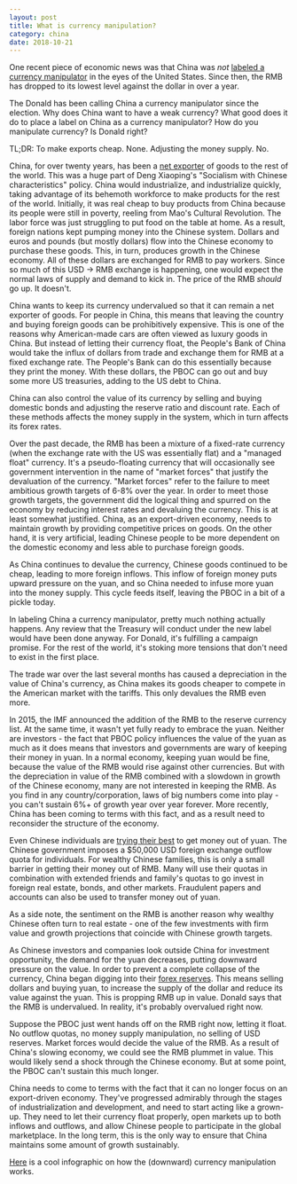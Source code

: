 ```yaml
---
layout: post
title: What is currency manipulation?
category: china 
date: 2018-10-21
---
```


One recent piece of economic news was that China was *not* [labeled a currency manipulator](https://www.nytimes.com/2018/10/17/business/china-currency-manipulation.html) in the eyes of the United States. Since then, the RMB has dropped to its lowest level against the dollar in over a year.

The Donald has been calling China a currency manipulator since the election. Why does China want to have a weak currency? What good does it do to place a label on China as a currency manipulator? How do you manipulate currency? Is Donald right? 

TL;DR: To make exports cheap. None. Adjusting the money supply. No.

China, for over twenty years, has been a [net exporter](https://data.worldbank.org/indicator/BN.GSR.GNFS.CD?locations=CN&view=chart) of goods to the rest of the world. This was a huge part of Deng Xiaoping's "Socialism with Chinese characteristics" policy. China would industrialize, and industrialize quickly, taking advantage of its behemoth workforce to make products for the rest of the world. Initially, it was real cheap to buy products from China because its people were still in poverty, reeling from Mao's Cultural Revolution. The labor force was just struggling to put food on the table at home. As a result, foreign nations kept pumping money into the Chinese system. Dollars and euros and pounds (but mostly dollars) flow into the Chinese economy to purchase these goods. This, in turn, produces growth in the Chinese economy. All of these dollars are exchanged for RMB to pay workers. Since so much of this USD -> RMB exchange is happening, one would expect the normal laws of supply and demand to kick in. The price of the RMB *should* go up. It doesn't.

China wants to keep its currency undervalued so that it can remain a net exporter of goods. For people in China, this means that leaving the country and buying foreign goods can be prohibitively expensive. This is one of the reasons why American-made cars are often viewed as luxury goods in China. But instead of letting their currency float, the People's Bank of China would take the influx of dollars from trade and exchange them for RMB at a fixed exchange rate. The People's Bank can do this essentially because they print the money. With these dollars, the PBOC can go out and buy some more US treasuries, adding to the US debt to China.

China can also control the value of its currency by selling and buying domestic bonds and adjusting the reserve ratio and discount rate. Each of these methods affects the money supply in the system, which in turn affects its forex rates.

Over the past decade, the RMB has been a mixture of a fixed-rate currency (when the exchange rate with the US was essentially flat) and a "managed float" currency. It's a pseudo-floating currency that will occasionally see government intervention in the name of "market forces" that justify the devaluation of the currency. "Market forces" refer to the failure to meet ambitious growth targets of 6-8% over the year. In order to meet those growth targets, the government did the logical thing and spurred on the economy by reducing interest rates and devaluing the currency. This is at least somewhat justified. China, as an export-driven economy, needs to maintain growth by providing competitive prices on goods. On the other hand, it is very artificial, leading Chinese people to be more dependent on the domestic economy and less able to purchase foreign goods.

As China continues to devalue the currency, Chinese goods continued to be cheap, leading to more foreign inflows. This inflow of foreign money puts upward pressure on the yuan, and so China needed to infuse more yuan into the money supply. This cycle feeds itself, leaving the PBOC in a bit of a pickle today.

In labeling China a currency manipulator, pretty much nothing actually happens. Any review that the Treasury will conduct under the new label would have been done anyway. For Donald, it's fulfilling a campaign promise. For the rest of the world, it's stoking more tensions that don't need to exist in the first place.

The trade war over the last several months has caused a depreciation in the value of China's currency, as China makes its goods cheaper to compete in the American market with the tariffs. This only devalues the RMB even more.

In 2015, the IMF announced the addition of the RMB to the reserve currency list. At the same time, it wasn't yet fully ready to embrace the yuan. Neither are investors - the fact that PBOC policy influences the value of the yuan as much as it does means that investors and governments are wary of keeping their money in yuan. In a normal economy, keeping yuan would be fine, because the value of the RMB would rise against other currencies. But with the depreciation in value of the RMB combined with a slowdown in growth of the Chinese economy, many are not interested in keeping the RMB. As you find in any country/corporation, laws of big numbers come into play - you can't sustain 6%+ of growth year over year forever. More recently, China has been coming to terms with this fact, and as a result need to reconsider the structure of the economy.

Even Chinese individuals are [trying their best](https://www.scmp.com/news/china/economy/article/2096032/chinas-watchdog-tracks-underground-cash-trail) to get money out of yuan. The Chinese government imposes a $50,000 USD foreign exchange outflow quota for individuals. For wealthy Chinese families, this is only a small barrier in getting their money out of RMB. Many will use their quotas in combination with extended friends and family's quotas to go invest in foreign real estate, bonds, and other markets. Fraudulent papers and accounts can also be used to transfer money out of yuan.

As a side note, the sentiment on the RMB is another reason why wealthy Chinese  often turn to real estate - one of the few investments with firm value and growth projections that coincide with Chinese growth targets.

As Chinese investors and companies look outside China for investment opportunity, the demand for the yuan decreases, putting downward pressure on the value. In order to prevent a complete collapse of the currency, China began digging into their [forex reserves](https://qz.com/904718/china-now-has-less-than-3-trillion-in-foreign-reserves-as-it-spends-dollars-to-defend-the-value-of-its-currency-the-yuan/). This means selling dollars and buying yuan, to increase the supply of the dollar and reduce its value against the yuan. This is propping RMB up in value. Donald says that the RMB is undervalued. In reality, it's probably overvalued right now.

Suppose the PBOC just went hands off on the RMB right now, letting it float. No outflow quotas, no money supply manipulation, no selling of USD reserves. Market forces would decide the value of the RMB. As a result of China's slowing economy, we could see the RMB plummet in value. This would likely send a shock through the Chinese economy. But at some point, the PBOC can't sustain this much longer. 

China needs to come to terms with the fact that it can no longer focus on an export-driven economy. They've progressed admirably through the stages of industrialization and development, and need to start acting like a grown-up. They need to let their currency float properly, open markets up to both inflows and outflows, and allow Chinese people to participate in the global marketplace. In the long term, this is the only way to ensure that China maintains some amount of growth sustainably.

[Here](https://www.theatlantic.com/business/archive/2011/03/infographic-how-china-manipulates-its-currency/73201/) is a cool infographic on how the (downward) currency manipulation works.
